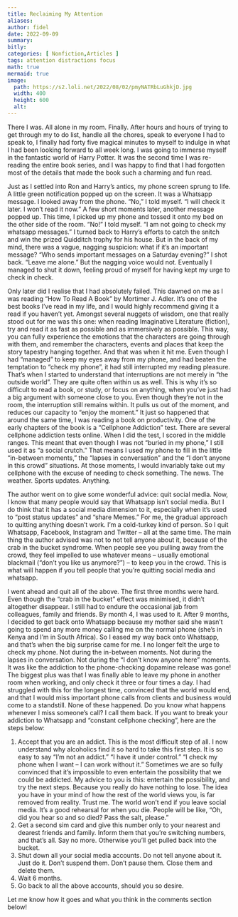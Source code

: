 ```yaml
---
title: Reclaiming My Attention
aliases:
author: fidel
date: 2022-09-09
summary: 
bitly: 
categories: [ Nonfiction,Articles ]
tags: attention distractions focus
math: true
mermaid: true
image:
  path: https://s2.loli.net/2022/08/02/pmyNATRbLuGhkjD.jpg
  width: 400 
  height: 600 
  alt:
---
```


<!---Friday 09 September 2022--->


There I was. All alone in my room. Finally. After hours and hours of trying to get through my to do list, handle all the chores, speak to everyone I had to speak to, I finally had forty five magical minutes to myself to indulge in what I had been looking forward to all week long. I was going to immerse myself in the fantastic world of Harry Potter.  It was the second time I was re-reading the entire book series, and I was happy to find that I had forgotten most of the details that made the book such a charming and fun read.

Just as I settled into Ron and Harry’s antics, my phone screen sprung to life. A little green notification popped up on the screen. It was a Whatsapp message. I looked away from the phone. “No,” I told myself. “I will check it later. I won’t read it now.” A few short moments later, another message popped up. This time, I picked up my phone and tossed it onto my bed on the other side of the room. “No!” I told myself.  “I am not going to check my whatsapp messages.” I turned back to Harry’s efforts to catch the snitch and win the prized Quidditch trophy for his house. But in the back of my mind, there was a vague, nagging suspicion: what if it’s an important message? “Who sends important messages on a Saturday evening?” I shot back. “Leave me alone.” But the nagging voice would not. Eventually I managed to shut it down, feeling proud of myself for having kept my urge to check in check.

Only later did I realise that I had absolutely failed. This dawned on me as I was reading “How To Read A Book” by Mortimer J. Adler. It’s one of the best books I’ve read in my life, and I would highly recommend giving it a read if you haven’t yet. Amongst several nuggets of wisdom, one that really stood out for me was this one: when reading Imaginative Literature (fiction), try and read it as fast as possible and as immersively as possible. This way, you can fully experience the emotions that the characters are going through with them, and remember the characters, events and places that keep the story tapestry hanging together. And that was when it hit me. Even though I had “managed” to keep my eyes away from my phone, and had beaten the temptation to “check my phone”, it had still interrupted my reading pleasure. That’s when I started to understand that interruptions are not merely in “the outside world”. They are quite often within us as well. This is why it’s so difficult to read a book, or study, or focus on anything, when you’ve just had a big argument with someone close to you. Even though they’re not in the room, the interruption still remains within. It pulls us out of the moment, and reduces our capacity to “enjoy the moment.”
It just so happened that around the same time, I was reading a book on productivity. One of the early chapters of the book is a “Cellphone Addiction” test. There are several cellphone addiction tests online. When I did the test, I scored in the middle ranges. This meant that even though I was not “buried in my phone,” I still used it as “a social crutch.” That means I used my phone to fill in the little “in-between moments,” the “lapses in conversation” and the “I don’t anyone in this crowd” situations. At those moments, I would invariably take out my cellphone with the excuse of needing to check something. The news. The weather. Sports updates. Anything.

The author went on to give some wonderful advice: quit social media. Now, I know that many people would say that Whatsapp isn’t social media. But I do think that it has a social media dimension to it, especially when it’s used to “post status updates” and “share Memes.” For me, the gradual approach to quitting anything doesn’t work. I’m a cold-turkey kind of person. So I quit Whatsapp, Facebook, Instagram and Twitter – all at the same time. The main thing the author advised was not to not tell anyone about it, because of the crab in the bucket syndrome. When people see you pulling away from the crowd, they feel impelled to use whatever means – usually emotional blackmail (“don’t you like us anymore?”) – to keep you in the crowd. This is what will happen if you tell people that you’re quitting social media and whatsapp.

I went ahead and quit all of the above. The first three months were hard. Even though the “crab in the bucket” effect was minimised, it didn’t altogether disappear. I still had to endure the occasional jab from colleagues, family and friends. By month 4, I was used to it. After 9 months, I decided to get back onto Whatsapp because my mother said she wasn’t going to spend any more money calling me on the normal phone (she’s in Kenya and I’m in South Africa). So I eased my way back onto Whatsapp, and that’s when the big surprise came for me. I no longer felt the urge to check my phone. Not during the in-between moments. Not during the lapses in conversation. Not during the “I don’t know anyone here” moments. It was like the addiction to the phone-checking dopamine release was gone! The biggest plus was that I was finally able to leave my phone in another room when working, and only check it three or four times a day. I had struggled with this for the longest time, convinced that the world would end, and that I would miss important phone calls from clients and business would come to a standstill. None of these happened. Do you know what happens whenever I miss someone’s call?
I call them back.
If you want to break your addiction to Whatsapp and “constant cellphone checking”, here are the steps below:
1.	Accept that you are an addict. This is the most difficult step of all. I now understand why alcoholics find it so hard to take this first step. It is so easy to say “I’m not an addict.” “I have it under control.” “I check my phone when I want – I can work without it.” Sometimes we are so fully convinced that it’s impossible to even entertain the possibility that we could be addicted. My advice to you is this: entertain the possibility, and try the next steps. Because you really do have nothing to lose. The idea you have in your mind of how the rest of the world views you, is far removed from reality. Trust me. The world won’t end if you leave social media. It’s a good rehearsal for when you die. People will be like, “Oh, did you hear so and so died? Pass the salt, please.”
2.	Get a second sim card and give this number only to your nearest and dearest friends and family. Inform them that you’re switching numbers, and that’s all. Say no more. Otherwise you’ll get pulled back into the bucket.
3.	Shut down all your social media accounts. Do not tell anyone about it. Just do it. Don’t suspend them. Don’t pause them. Close them and delete them.
4.	Wait 6 months.
5.	Go back to all the above accounts, should you so desire.

Let me know how it goes and what you think in the comments section below!
